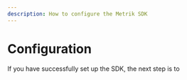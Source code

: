```yaml
---
description: How to configure the Metrik SDK
---
```


# Configuration

If you have successfully set up the SDK, the next step is to

